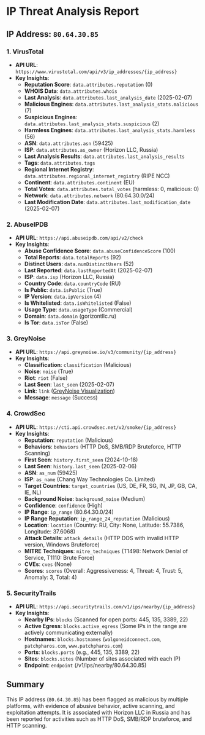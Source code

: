 # IP Threat Analysis Report

## IP Address: `80.64.30.85`

### 1. VirusTotal
- **API URL**: `https://www.virustotal.com/api/v3/ip_addresses/{ip_address}`
- **Key Insights**:
  - **Reputation Score**: `data.attributes.reputation` (0)
  - **WHOIS Data**: `data.attributes.whois`
  - **Last Analysis**: `data.attributes.last_analysis_date` (2025-02-07)
  - **Malicious Engines**: `data.attributes.last_analysis_stats.malicious` (7)
  - **Suspicious Engines**: `data.attributes.last_analysis_stats.suspicious` (2)
  - **Harmless Engines**: `data.attributes.last_analysis_stats.harmless` (56)
  - **ASN**: `data.attributes.asn` (59425)
  - **ISP**: `data.attributes.as_owner` (Horizon LLC, Russia)
  - **Last Analysis Results**: `data.attributes.last_analysis_results`
  - **Tags**: `data.attributes.tags`
  - **Regional Internet Registry**: `data.attributes.regional_internet_registry` (RIPE NCC)
  - **Continent**: `data.attributes.continent` (EU)
  - **Total Votes**: `data.attributes.total_votes` (harmless: 0, malicious: 0)
  - **Network**: `data.attributes.network` (80.64.30.0/24)
  - **Last Modification Date**: `data.attributes.last_modification_date` (2025-02-07)

### 2. AbuseIPDB
- **API URL**: `https://api.abuseipdb.com/api/v2/check`
- **Key Insights**:
  - **Abuse Confidence Score**: `data.abuseConfidenceScore` (100)
  - **Total Reports**: `data.totalReports` (92)
  - **Distinct Users**: `data.numDistinctUsers` (52)
  - **Last Reported**: `data.lastReportedAt` (2025-02-07)
  - **ISP**: `data.isp` (Horizon LLC, Russia)
  - **Country Code**: `data.countryCode` (RU)
  - **Is Public**: `data.isPublic` (True)
  - **IP Version**: `data.ipVersion` (4)
  - **Is Whitelisted**: `data.isWhitelisted` (False)
  - **Usage Type**: `data.usageType` (Commercial)
  - **Domain**: `data.domain` (gorizontllc.ru)
  - **Is Tor**: `data.isTor` (False)

### 3. GreyNoise
- **API URL**: `https://api.greynoise.io/v3/community/{ip_address}`
- **Key Insights**:
  - **Classification**: `classification` (Malicious)
  - **Noise**: `noise` (True)
  - **Riot**: `riot` (False)
  - **Last Seen**: `last_seen` (2025-02-07)
  - **Link**: `link` ([GreyNoise Visualization](https://viz.greynoise.io/ip/80.64.30.85))
  - **Message**: `message` (Success)

### 4. CrowdSec
- **API URL**: `https://cti.api.crowdsec.net/v2/smoke/{ip_address}`
- **Key Insights**:
  - **Reputation**: `reputation` (Malicious)
  - **Behaviors**: `behaviors` (HTTP DoS, SMB/RDP Bruteforce, HTTP Scanning)
  - **First Seen**: `history.first_seen` (2024-10-18)
  - **Last Seen**: `history.last_seen` (2025-02-06)
  - **ASN**: `as_num` (59425)
  - **ISP**: `as_name` (Chang Way Technologies Co. Limited)
  - **Target Countries**: `target_countries` (US, DE, FR, SG, IN, JP, GB, CA, IE, NL)
  - **Background Noise**: `background_noise` (Medium)
  - **Confidence**: `confidence` (High)
  - **IP Range**: `ip_range` (80.64.30.0/24)
  - **IP Range Reputation**: `ip_range_24_reputation` (Malicious)
  - **Location**: `location` (Country: RU, City: None, Latitude: 55.7386, Longitude: 37.6068)
  - **Attack Details**: `attack_details` (HTTP DOS with invalid HTTP version, Windows Bruteforce)
  - **MITRE Techniques**: `mitre_techniques` (T1498: Network Denial of Service, T1110: Brute Force)
  - **CVEs**: `cves` (None)
  - **Scores**: `scores` (Overall: Aggressiveness: 4, Threat: 4, Trust: 5, Anomaly: 3, Total: 4)

### 5. SecurityTrails
- **API URL**: `https://api.securitytrails.com/v1/ips/nearby/{ip_address}`
- **Key Insights**:
  - **Nearby IPs**: `blocks` (Scanned for open ports: 445, 135, 3389, 22)
  - **Active Egress**: `blocks.active_egress` (Some IPs in the range are actively communicating externally)
  - **Hostnames**: `blocks.hostnames` (`walgoneidconnect.com`, `patchpharos.com`, `www.patchpharos.com`)
  - **Ports**: `blocks.ports` (e.g., 445, 135, 3389, 22)
  - **Sites**: `blocks.sites` (Number of sites associated with each IP)
  - **Endpoint**: `endpoint` (/v1/ips/nearby/80.64.30.85)

## Summary
This IP address (`80.64.30.85`) has been flagged as malicious by multiple platforms, with evidence of abusive behavior, active scanning, and exploitation attempts. It is associated with Horizon LLC in Russia and has been reported for activities such as HTTP DoS, SMB/RDP bruteforce, and HTTP scanning.
